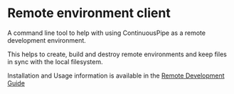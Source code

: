 # Remote environment client

A command line tool to help with using ContinuousPipe as a remote development environment.

This helps to create, build and destroy remote environments and keep files
in sync with the local filesystem.

Installation and Usage information is available in the [Remote Development Guide](http://docs.continuouspipe.io/remote-development/)
